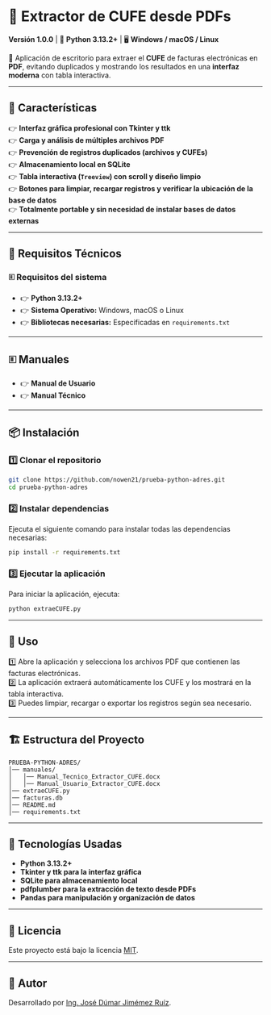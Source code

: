 # 📄 Extractor de CUFE desde PDFs  

**Versión 1.0.0** | 🫠 **Python 3.13.2+** | 🖥️ **Windows / macOS / Linux**  

🚀 Aplicación de escritorio para extraer el **CUFE** de facturas electrónicas en **PDF**, evitando duplicados y mostrando los resultados en una **interfaz moderna** con tabla interactiva.  

---

## 📌 Características  
👉 **Interfaz gráfica profesional con Tkinter y ttk**  
👉 **Carga y análisis de múltiples archivos PDF**  
👉 **Prevención de registros duplicados (archivos y CUFEs)**  
👉 **Almacenamiento local en SQLite**  
👉 **Tabla interactiva (`Treeview`) con scroll y diseño limpio**  
👉 **Botones para limpiar, recargar registros y verificar la ubicación de la base de datos**  
👉 **Totalmente portable y sin necesidad de instalar bases de datos externas**  

---

## 🔧 Requisitos Técnicos  

### 🗉️ **Requisitos del sistema**  
- 👉 **Python 3.13.2+**  
- 👉 **Sistema Operativo:** Windows, macOS o Linux  
- 👉 **Bibliotecas necesarias:** Especificadas en `requirements.txt`  

---

## 🗉️ **Manuales**  
- 👉 **Manual de Usuario**  
- 👉 **Manual Técnico**  

---

## 📦 Instalación  

### **1️⃣ Clonar el repositorio**
```bash
git clone https://github.com/nowen21/prueba-python-adres.git
cd prueba-python-adres

```

### **2️⃣ Instalar dependencias**
Ejecuta el siguiente comando para instalar todas las dependencias necesarias:

```bash
pip install -r requirements.txt
```

### **3️⃣ Ejecutar la aplicación**
Para iniciar la aplicación, ejecuta:

```bash
python extraeCUFE.py
```

---

## 🎯 Uso  

1️⃣ Abre la aplicación y selecciona los archivos PDF que contienen las facturas electrónicas.  
2️⃣ La aplicación extraerá automáticamente los CUFE y los mostrará en la tabla interactiva.  
3️⃣ Puedes limpiar, recargar o exportar los registros según sea necesario.  

---

## 🏗️ Estructura del Proyecto  
```
PRUEBA-PYTHON-ADRES/
│── manuales/
│   │── Manual_Tecnico_Extractor_CUFE.docx
│   │── Manual_Usuario_Extractor_CUFE.docx
│── extraeCUFE.py
│── facturas.db
│── README.md
│── requirements.txt
```

---

## 🏢 Tecnologías Usadas  
- **Python 3.13.2+**  
- **Tkinter y ttk para la interfaz gráfica**  
- **SQLite para almacenamiento local**  
- **pdfplumber para la extracción de texto desde PDFs**  
- **Pandas para manipulación y organización de datos**  

---

## 📑 Licencia  
Este proyecto está bajo la licencia [MIT](LICENSE).  

---

## 👤 Autor  
Desarrollado por [Ing. José Dúmar Jimémez Ruíz](https://github.com/nowen21).  









